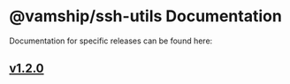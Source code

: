 # @vamship/ssh-utils Documentation

Documentation for specific releases can be found here:

## [v1.2.0](./@vamship/ssh-utils/1.2.0/index.html)

